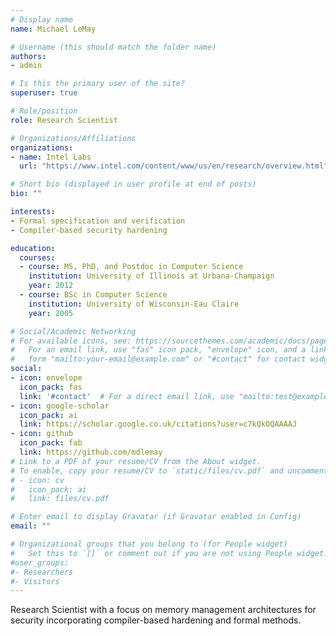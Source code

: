 ```yaml
---
# Display name
name: Michael LeMay

# Username (this should match the folder name)
authors:
- admin

# Is this the primary user of the site?
superuser: true

# Role/position
role: Research Scientist

# Organizations/Affiliations
organizations:
- name: Intel Labs
  url: "https://www.intel.com/content/www/us/en/research/overview.html"

# Short bio (displayed in user profile at end of posts)
bio: ""

interests:
- Formal specification and verification
- Compiler-based security hardening

education:
  courses:
  - course: MS, PhD, and Postdoc in Computer Science
    institution: University of Illinois at Urbana-Champaign
    year: 2012
  - course: BSc in Computer Science
    institution: University of Wisconsin-Eau Claire
    year: 2005

# Social/Academic Networking
# For available icons, see: https://sourcethemes.com/academic/docs/page-builder/#icons
#   For an email link, use "fas" icon pack, "envelope" icon, and a link in the
#   form "mailto:your-email@example.com" or "#contact" for contact widget.
social:
- icon: envelope
  icon_pack: fas
  link: '#contact'  # For a direct email link, use "mailto:test@example.org".
- icon: google-scholar
  icon_pack: ai
  link: https://scholar.google.co.uk/citations?user=c7kQkOQAAAAJ
- icon: github
  icon_pack: fab
  link: https://github.com/mdlemay
# Link to a PDF of your resume/CV from the About widget.
# To enable, copy your resume/CV to `static/files/cv.pdf` and uncomment the lines below.
# - icon: cv
#   icon_pack: ai
#   link: files/cv.pdf

# Enter email to display Gravatar (if Gravatar enabled in Config)
email: ""

# Organizational groups that you belong to (for People widget)
#   Set this to `[]` or comment out if you are not using People widget.
#user_groups:
#- Researchers
#- Visitors
---
```


Research Scientist with a focus on memory management architectures for security incorporating compiler-based hardening and formal methods.